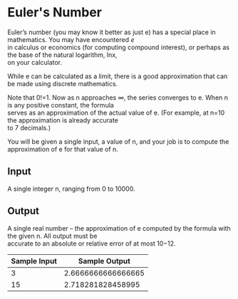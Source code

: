 # Euler's Number

Euler’s number (you may know it better as just e) has a special place in mathematics. You may have encountered *e*\
in calculus or economics (for computing compound interest), or perhaps as the base of the natural logarithm, lnx,\
on your calculator.

While e can be calculated as a limit, there is a good approximation that can be made using discrete mathematics.

Note that 0!=1. Now as n approaches ∞, the series converges to e. When n is any positive constant, the formula\
serves as an approximation of the actual value of e. (For example, at n=10 the approximation is already accurate\
to 7 decimals.)

You will be given a single input, a value of n, and your job is to compute the approximation of e for that value of n.

## Input

A single integer n, ranging from 0 to 10000.

## Output

A single real number – the approximation of e computed by the formula with the given n. All output must be\
accurate to an absolute or relative error of at most 10−12.

| Sample Input | Sample Output        |
| ---          | ---                  |
| 3            | 2.6666666666666665   |
| 15           | 2.718281828458995    |